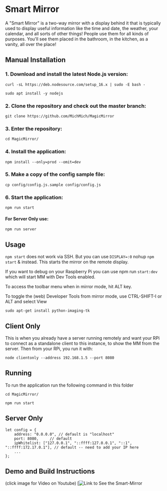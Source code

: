 # Smart Mirror 
A "Smart Mirror" is a two-way mirror with a display behind it that is typically used to display useful information like the time and date, the weather, your calendar, and all sorts of other things! People use them for all kinds of purposes. You'll see them placed in the bathroom, in the kitchen, as a vanity, all over the place!

## Manual Installation
### 1. Download and install the latest Node.js version:

```
curl -sL https://deb.nodesource.com/setup_16.x | sudo -E bash -
```
```
sudo apt install -y nodejs
```
### 2. Clone the repository and check out the master branch:

```
git clone https://github.com/MichMich/MagicMirror
```
### 3. Enter the repository:
```
cd MagicMirror/
```
### 4. Install the application:
```
npm install --only=prod --omit=dev
```
### 5. Make a copy of the config sample file:
```
cp config/config.js.sample config/config.js
```

### 6. Start the application:
```
npm run start
```
#### For Server Only use:
```
npm run server
```

## Usage 

`npm start` does not work via SSH. But you can use `DISPLAY=:0` nohup `npm start` & instead. 
This starts the mirror on the remote display.

If you want to debug on your Raspberry Pi you can use npm run  `start:dev`  which will start MM with Dev Tools enabled.


To access the toolbar menu when in mirror mode, hit ALT key.

To toggle the (web) Developer Tools from mirror mode, use CTRL-SHIFT-I or ALT and select View


```
sudo apt-get install python-imaging-tk
```

## Client Only
This is when you already have a server running remotely and want your RPi to connect as a standalone client to this instance, to show the MM from the server. Then from your RPi, you run it with:
```
node clientonly --address 192.168.1.5 --port 8080
```



## Running
To run the application run the following command in this folder

```
cd MagicMirror/
```
```
npm run start
```
## Server Only 
```
let config = {
	address: "0.0.0.0",	// default is "localhost"
	port: 8080,		// default
	ipWhitelist: ["127.0.0.1", "::ffff:127.0.0.1", "::1", "::ffff:172.17.0.1"], // default -- need to add your IP here
	...
};
```
## Demo and Build Instructions 
(click image for Video on Youtube)
[![Link to See the Smart-Mirror](https://youtu.be/drt5-oTzF0M)
